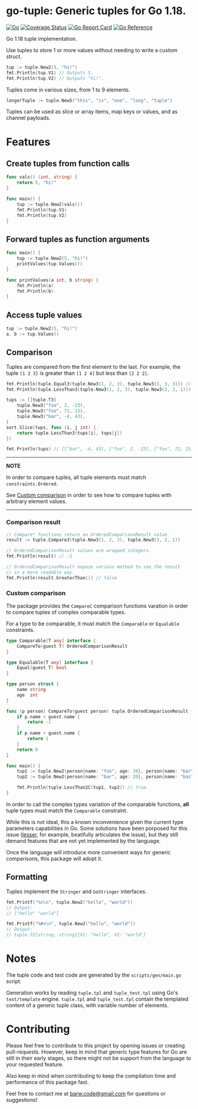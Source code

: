 # go-tuple: Generic tuples for Go 1.18.

[![Go](https://github.com/barweiss/go-tuple/actions/workflows/go.yml/badge.svg)](https://github.com/barweiss/go-tuple/actions/workflows/go.yml)
[![Coverage Status](https://coveralls.io/repos/github/barweiss/go-tuple/badge.svg)](https://coveralls.io/github/barweiss/go-tuple)
[![Go Report Card](https://goreportcard.com/badge/github.com/barweiss/go-tuple)](https://goreportcard.com/report/github.com/barweiss/go-tuple)
[![Go Reference](https://pkg.go.dev/badge/github.com/barweiss/go-tuple.svg)](https://pkg.go.dev/github.com/barweiss/go-tuple)

Go 1.18 tuple implementation.

Use tuples to store 1 or more values without needing to write a custom struct.

```go
tup := tuple.New2(5, "hi!")
fmt.Println(tup.V1) // Outputs 5.
fmt.Println(tup.V2) // Outputs "hi!".
```

Tuples come in various sizes, from 1 to 9 elements.

```go
longerTuple := tuple.New5("this", "is", "one", "long", "tuple")
```

Tuples can be used as slice or array items, map keys or values, and as channel payloads.

# Features

## Create tuples from function calls

```go
func vals() (int, string) {
    return 5, "hi!"
}

func main() {
    tup := tuple.New2(vals())
    fmt.Println(tup.V1)
    fmt.Println(tup.V2)
}
```

## Forward tuples as function arguments

```go
func main() {
    tup := tuple.New2(5, "hi!")
    printValues(tup.Values())
}

func printValues(a int, b string) {
    fmt.Println(a)
    fmt.Println(b)
}
```

## Access tuple values

```go
tup := tuple.New2(5, "hi!")
a, b := tup.Values()
```

## Comparison

Tuples are compared from the first element to the last.
For example, the tuple `[1 2 3]` is greater than `[1 2 4]` but less than `[2 2 2]`.

```go
fmt.Println(tuple.Equal3(tuple.New3(1, 2, 3), tuple.New3(3, 3, 3))) // false.
fmt.Println(tuple.LessThan3(tuple.New3(1, 2, 3), tuple.New3(3, 2, 1))) // true.

tups := []tuple.T3{
    tuple.New3("foo", 2, -23),
    tuple.New3("foo", 72, 15),
    tuple.New3("bar", -4, 43),
}
sort.Slice(tups, func (i, j int) {
    return tuple.LessThan3(tups[i], tups[j])
})

fmt.Println(tups) // [["bar", -4, 43], ["foo", 2, -23], ["foo", 72, 15]].
```

---
**NOTE**

In order to compare tuples, all tuple elements must match `constraints.Ordered`.

See [Custom comparison](#custom-comparison) in order to see how to compare tuples
with arbitrary element values.

---

### Comparison result

```go
// Compare* functions return an OrderedComparisonResult value.
result := tuple.Compare3(tuple.New3(1, 2, 3), tuple.New3(3, 2, 1))

// OrderedComparisonResult values are wrapped integers.
fmt.Println(result) // -1

// OrderedComparisonResult expose various method to see the result
// in a more readable way.
fmt.Println(result.GreaterThan()) // false
```

### Custom comparison

The package provides the `CompareC` comparison functions varation in order to compare tuples of complex
comparable types.

For a type to be comparable, it must match the `Comparable` or `Equalable` constraints.

```go
type Comparable[T any] interface {
	CompareTo(guest T) OrderedComparisonResult
}

type Equalable[T any] interface {
	Equal(guest T) bool
}
```

```go
type person struct {
	name string
	age  int
}

func (p person) CompareTo(guest person) tuple.OrderedComparisonResult {
	if p.name < guest.name {
		return -1
	}
	if p.name > guest.name {
		return 1
	}
	return 0
}

func main() {
	tup1 := tuple.New2(person{name: "foo", age: 20}, person{name: "bar", age: 24})
	tup2 := tuple.New2(person{name: "bar", age: 20}, person{name: "baz", age: 24})

	fmt.Println(tuple.LessThan2C(tup1, tup2)) // true.
}
```

In order to call the complex types variation of the comparable functions, __all__ tuple types must match the `Comparable` constraint.

While this is not ideal, this a known inconvenience given the current type parameters capabilities in Go.
Some solutions have been porposed for this issue ([lesser](https://github.com/lelysses/lesser), for example, beatifully articulates the issue),
but they still demand features that are not yet implemented by the language.

Once the language will introduce more convenient ways for generic comparisons, this package will adopt it.

## Formatting

Tuples implement the `Stringer` and `GoStringer` interfaces.

```go
fmt.Printf("%s\n", tuple.New2("hello", "world"))
// Output:
// ["hello" "world"]

fmt.Printf("%#v\n", tuple.New2("hello", "world"))
// Output:
// tuple.T2[string, string]{V1: "hello", V2: "world"}
```

# Notes

The tuple code and test code are generated by the `scripts/gen/main.go` script.

Generation works by reading `tuple.tpl` and `tuple_test.tpl` using Go's `text/template` engine.
`tuple.tpl` and `tuple_test.tpl` contain the templated content of a generic tuple class, with variable number of elements.

# Contributing

Please feel free to contribute to this project by opening issues or creating pull-requests.
However, keep in mind that generic type features for Go are still in their early stages, so there might
not be support from the language to your requested feature.

Also keep in mind when contributing to keep the compilation time and performance of this package fast.

Feel free to contact me at [barw.code@gmail.com](mailto:barw.code@gmail.com) for questions or suggestions!
